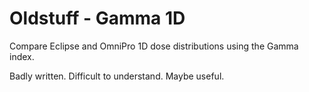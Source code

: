 # Oldstuff - Gamma 1D
Compare Eclipse and OmniPro 1D dose distributions using the Gamma index.

Badly written. Difficult to understand. Maybe useful.

